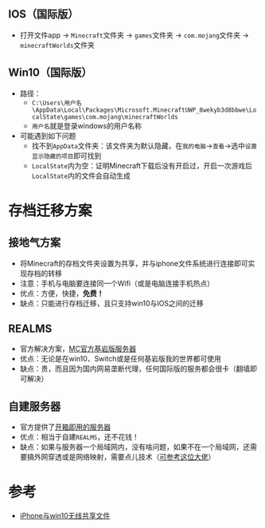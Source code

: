 
## IOS（国际版）
* 打开文件app -> `Minecraft`文件夹 -> `games`文件夹 -> `com.mojang`文件夹 -> `minecraftWorlds`文件夹
## Win10（国际版）
* 路径：
  * `C:\Users\用户名\AppData\Local\Packages\Microsoft.MinecraftUWP_8wekyb3d8bbwe\LocalState\games\com.mojang\minecraftWorlds`
  * `用户名`就是登录windows的用户名称
* 可能遇到如下问题
  * 找不到`AppData`文件夹：该文件夹为默认隐藏，在`我的电脑`->`查看`->选中`设置显示隐藏的项目`即可找到
  * `LocalState`内为空：证明Minecraft下载后没有开启过，开启一次游戏后`LocalState`内的文件会自动生成

# 存档迁移方案
## 接地气方案
* 将Minecraft的存档文件夹设置为共享，并与iphone文件系统进行连接即可实现存档的转移
* 注意：手机与电脑要连接同一个Wifi（或是电脑连接手机热点）
* 优点：方便，快捷，**免费！**
* 缺点：只能进行存档迁移，且只支持win10与IOS之间的迁移

## REALMS
* 官方解决方案，[MC官方基岩版服务器](https://www.minecraft.net/zh-hans/realms/bedrock)
* 优点：无论是在win10、Switch或是任何基岩版我的世界都可使用
* 缺点：贵，而且因为国内网易垄断代理，任何国际版的服务都会很卡（翻墙即可解决）

## 自建服务器
* 官方提供了[开箱即用的服务器](https://www.minecraft.net/zh-hans/download/server/bedrock)
* 优点：相当于自建`REALMS`，还不花钱！
* 缺点：如果与服务器一个局域网内，没有啥问题，如果不在一个局域网，还需要搞外网穿透或是网络映射，需要点儿技术（[可参考这位大佬](https://www.bilibili.com/read/cv4246984/)）

# 参考
* [iPhone与win10无线共享文件](https://jingyan.baidu.com/article/e3c78d646588847d4d85f500.html)



